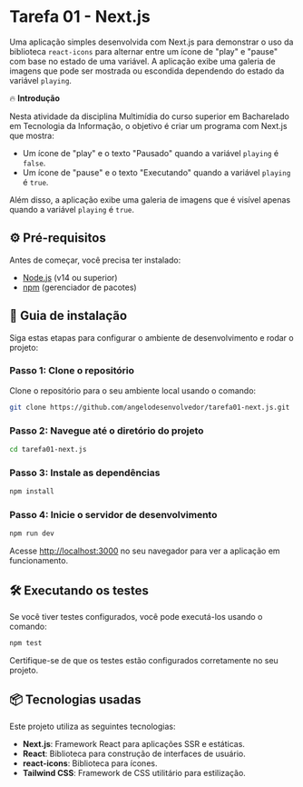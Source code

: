 # Tarefa 01 - Next.js

Uma aplicação simples desenvolvida com Next.js para demonstrar o uso da biblioteca `react-icons` para alternar entre um ícone de "play" e "pause" com base no estado de uma variável. A aplicação exibe uma galeria de imagens que pode ser mostrada ou escondida dependendo do estado da variável `playing`.

🔥 **Introdução**

Nesta atividade da disciplina Multimídia do curso superior em Bacharelado em Tecnologia da Informação, o objetivo é criar um programa com Next.js que mostra:

- Um ícone de "play" e o texto "Pausado" quando a variável `playing` é `false`.
- Um ícone de "pause" e o texto "Executando" quando a variável `playing` é `true`.

Além disso, a aplicação exibe uma galeria de imagens que é visível apenas quando a variável `playing` é `true`.

## ⚙️ Pré-requisitos

Antes de começar, você precisa ter instalado:

- [Node.js](https://nodejs.org/) (v14 ou superior)
- [npm](https://www.npmjs.com/) (gerenciador de pacotes)

## 🔨 Guia de instalação

Siga estas etapas para configurar o ambiente de desenvolvimento e rodar o projeto:

### Passo 1: Clone o repositório

Clone o repositório para o seu ambiente local usando o comando:

```bash
git clone https://github.com/angelodesenvolvedor/tarefa01-next.js.git
```

### Passo 2: Navegue até o diretório do projeto

```bash
cd tarefa01-next.js
```

### Passo 3: Instale as dependências

```bash
npm install
```

### Passo 4: Inicie o servidor de desenvolvimento

```bash
npm run dev
```

Acesse [http://localhost:3000](http://localhost:3000) no seu navegador para ver a aplicação em funcionamento.

## 🛠️ Executando os testes

Se você tiver testes configurados, você pode executá-los usando o comando:

```bash
npm test
```

Certifique-se de que os testes estão configurados corretamente no seu projeto.

## 📦 Tecnologias usadas

Este projeto utiliza as seguintes tecnologias:

- **Next.js**: Framework React para aplicações SSR e estáticas.
- **React**: Biblioteca para construção de interfaces de usuário.
- **react-icons**: Biblioteca para ícones.
- **Tailwind CSS**: Framework de CSS utilitário para estilização.
